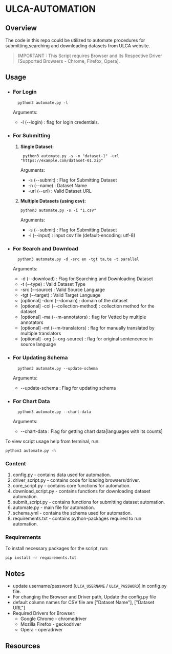 # ULCA-AUTOMATION

## Overview 

The code in this repo could be utilized to automate procedures for submitting,searching and downloading datasets from ULCA website.

>IMPORTANT : This Script requires Browser and its Respective Driver [Supported Browsers - Chrome, Firefox, Opera].

## Usage

* ### For Login

        python3 automate.py -l

    Arguments:

    * -l    (--login) : flag for login credentials.

* ### For Submitting

    1. **Single Dataset:**

            python3 automate.py -s -n "dataset-1" -url "https://example.com/dataset-01.zip"

        Arguments:

        * -s (--submit) : Flag for Submitting Dataset
        * -n (--name) : Dataset Name
        * -url (--url)  : Valid Dataset URL

     2. **Multiple Datasets (using csv):**

            python3 automate.py -s -i "1.csv"

        Arguments:

        * -s (--submit) : Flag for Submitting Dataset
        * -i (--input) : input csv file (default-encoding: utf-8)

* ### For Search and Download

        python3 automate.py -d -src en -tgt ta,te -t parallel

    Arguments:

    * -d (--download) : Flag for Searching and Downloading Dataset
    * -t (--type) : Valid Dataset Type
    * -src (--source) : Valid Source Language
    * -tgt (--target) : Valid Target Language
    * [optional] -dom (--domain) : domain of the dataset
    * [optional] -col (--collection-method) : collection method for the dataset
    * [optional] -ma (--m-annotators) : flag for Vetted by multiple annotators
    * [optional] -mt (--m-translators) : flag for manually translated by multiple translators
    * [optional] -org (--org-source) : flag for original sentencence in source language

* ### For Updating Schema

        python3 automate.py --update-schema

    Arguments:

    * --update-schema : Flag for updating schema 

* ### For Chart Data

        python3 automate.py --chart-data

    Arguments:

    * --chart-data : Flag for getting chart data[languages with its counts] 

To view script usage help from terminal, run:

    python3 automate.py -h

### Content

1. config.py - contains data used for automation.
2. driver_script.py - contains code for loading browsers/driver.
3. core_script.py - contains core functions for automation.
4. download_script.py - contains functions for downloading dataset automation.
5. submit_script.py - contains functions for submitting dataset automation.
6. automate.py - main file for automation.
7. schema.yml - contains the schema used for automation.
8. requirements.txt - contains python-packages required to run automation. 

### Requirements

To install necessary packages for the script, run:

    pip install -r requirements.txt

## Notes

- update username/password [`ULCA_USERNAME` / `ULCA_PASSWORD`] in config.py file.
- For changing the Browser and Driver path, Update the config.py file
- default column names for CSV file are ["Dataset Name"], ["Dataset URL"]
- Required Drivers for Browser:
    - Google Chrome - chromedriver
    - Mozilla Firefox - geckodriver
    - Opera - operadriver

## Resources

